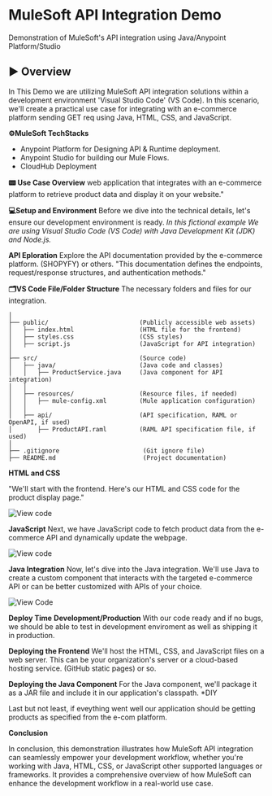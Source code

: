 # MuleSoft API Integration Demo
Demonstration of MuleSoft's API integration using Java/Anypoint Platform/Studio
## ▶️ Overview
In This Demo we are utilizing MuleSoft API integration solutions within a development environment  'Visual Studio Code' (VS Code). In this scenario, we'll create a practical use case for integrating with an e-commerce platform sending GET req using Java, HTML, CSS, and JavaScript.

**⚙️MuleSoft TechStacks**
- Anypoint Platform for Designing API & Runtime deployment.
- Anypoint Studio for building our Mule Flows.
- CloudHub Deployment
  
**📟 Use Case Overview**
web application that integrates with an e-commerce platform to retrieve product data and display it on your website."

**💻Setup and Environment**
Before we dive into the technical details, let's ensure our development environment is ready. *In this fictional example We are using Visual Studio Code (VS Code) with Java Development Kit (JDK) and Node.js.*


**API Eploration**
Explore the API documentation provided by the e-commerce platform. (SHOPYFY) or others. "This documentation defines the endpoints, request/response structures, and authentication methods."


**🗂VS Code File/Folder Structure**
The necessary folders and files for our integration.

```ProductIntegration/                 (Root folder for your project)
│
├── public/                         (Publicly accessible web assets)
│   ├── index.html                  (HTML file for the frontend)
│   ├── styles.css                  (CSS styles)
│   ├── script.js                   (JavaScript for API integration)
│
├── src/                            (Source code)
│   ├── java/                       (Java code and classes)
│   │   ├── ProductService.java     (Java component for API integration)
│   │
│   ├── resources/                  (Resource files, if needed)
│   │   ├── mule-config.xml         (Mule application configuration)
│   │
│   ├── api/                        (API specification, RAML or OpenAPI, if used)
│       ├── ProductAPI.raml         (RAML API specification file, if used)
│
├── .gitignore                       (Git ignore file)
├── README.md                        (Project documentation)

```


**HTML and CSS**

"We'll start with the frontend. Here's our HTML and CSS code for the product display page."


![View code](https://github.com/faradeen-ja/MuleSoftJavaAPIDemo/tree/622845bea268336877fa10c245ac454caa331b8f/public)

**JavaScript**
Next, we have JavaScript code to fetch product data from the e-commerce API and dynamically update the webpage.

![View code](https://github.com/faradeen-ja/MuleSoftJavaAPIDemo/tree/622845bea268336877fa10c245ac454caa331b8f/public)



**Java Integration**
Now, let's dive into the Java integration. We'll use Java to create a custom component that interacts with the targeted e-commerce API or can be better customized with APIs of your choice.

![View Code](https://github.com/faradeen-ja/MuleSoftJavaAPIDemo/tree/d078bb46c1cf08037aab3dc6db68adc4b1674752/resources)



**Deploy Time**
**Development/Production**
With our code ready and if no bugs, we should be able to test in development enviroment as well as shipping it in production. 

**Deploying the Frontend**
We'll host the HTML, CSS, and JavaScript files on a web server. This can be your organization's server or a cloud-based hosting service. (GitHub static pages) or so. 

**Deploying the Java Component**
For the Java component, we'll package it as a JAR file and include it in our application's classpath. *DIY

Last but not least, if eveything went well our application should be getting products as specified from the e-com platform. 

**Conclusion**

In conclusion, this demonstration illustrates how MuleSoft API integration can seamlessly empower your development workflow, whether you're working with Java, HTML, CSS, or JavaScript other supported languages or frameworks. It provides a comprehensive overview of how MuleSoft can enhance the development workflow in a real-world use case.




